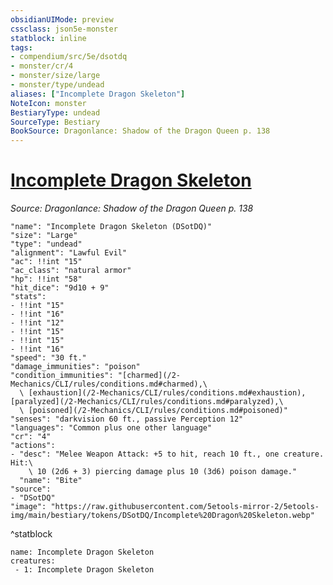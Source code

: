 ```yaml
---
obsidianUIMode: preview
cssclass: json5e-monster
statblock: inline
tags:
- compendium/src/5e/dsotdq
- monster/cr/4
- monster/size/large
- monster/type/undead
aliases: ["Incomplete Dragon Skeleton"]
NoteIcon: monster
BestiaryType: undead
SourceType: Bestiary
BookSource: Dragonlance: Shadow of the Dragon Queen p. 138
---
```

# [Incomplete Dragon Skeleton](2-Mechanics\CLI\bestiary\undead/incomplete-dragon-skeleton-dsotdq.md)
*Source: Dragonlance: Shadow of the Dragon Queen p. 138*  

```statblock
"name": "Incomplete Dragon Skeleton (DSotDQ)"
"size": "Large"
"type": "undead"
"alignment": "Lawful Evil"
"ac": !!int "15"
"ac_class": "natural armor"
"hp": !!int "58"
"hit_dice": "9d10 + 9"
"stats":
- !!int "15"
- !!int "16"
- !!int "12"
- !!int "15"
- !!int "15"
- !!int "16"
"speed": "30 ft."
"damage_immunities": "poison"
"condition_immunities": "[charmed](/2-Mechanics/CLI/rules/conditions.md#charmed),\
  \ [exhaustion](/2-Mechanics/CLI/rules/conditions.md#exhaustion), [paralyzed](/2-Mechanics/CLI/rules/conditions.md#paralyzed),\
  \ [poisoned](/2-Mechanics/CLI/rules/conditions.md#poisoned)"
"senses": "darkvision 60 ft., passive Perception 12"
"languages": "Common plus one other language"
"cr": "4"
"actions":
- "desc": "Melee Weapon Attack: +5 to hit, reach 10 ft., one creature. Hit:\
    \ 10 (2d6 + 3) piercing damage plus 10 (3d6) poison damage."
  "name": "Bite"
"source":
- "DSotDQ"
"image": "https://raw.githubusercontent.com/5etools-mirror-2/5etools-img/main/bestiary/tokens/DSotDQ/Incomplete%20Dragon%20Skeleton.webp"
```
^statblock

```encounter-table
name: Incomplete Dragon Skeleton
creatures:
 - 1: Incomplete Dragon Skeleton
```